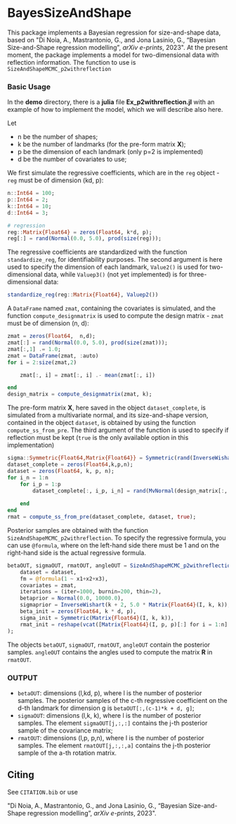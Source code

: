 # **BayesSizeAndShape**

This package implements a Bayesian regression for size-and-shape data, based on "Di Noia, A., Mastrantonio, G., and Jona Lasinio, G., “Bayesian Size-and-Shape regression modelling”, <i>arXiv e-prints</i>, 2023".
At the present moment, the package implements a model for two-dimensional data with reflection information. The function to use is `SizeAndShapeMCMC_p2withreflection`

### **Basic Usage**

In the **demo** directory, there is a **julia** file **Ex_p2withreflection.jl** with an example of how to implement the model, which we will describe also here. 

Let 
* n be the number of shapes;
* k be the number of landmarks (for the pre-form matrix **X**);
* p be the dimension of each landmark (only p=2 is implemented)
* d be the number of covariates to use;

We first simulate the regressive coefficients, which are in the `reg` object - `reg` must be of dimension (kd, p):
```julia
n::Int64 = 100;
p::Int64 = 2;
k::Int64 = 10;
d::Int64 = 3;

# regression
reg::Matrix{Float64} = zeros(Float64, k*d, p);
reg[:] = rand(Normal(0.0, 5.0), prod(size(reg)));
```
The regressive coefficients are standardized with the function `standardize_reg`, for identifiability purposes. The second argument is here used to specify the dimension of each landmark, `Value2()` is used for two-dimensional data, while `Valuep3()` (not yet implemented) is for three-dimensional data:  
```julia
standardize_reg(reg::Matrix{Float64}, Valuep2())
```

A `DataFrame` named `zmat`, containing the covariates is simulated, and the function `compute_designmatrix` is used to compute the design matrix - `zmat` must be of dimension (n, d):
```julia
zmat = zeros(Float64,  n,d);
zmat[:] = rand(Normal(0.0, 5.0), prod(size(zmat)));
zmat[:,1] .= 1.0;
zmat = DataFrame(zmat, :auto)
for i = 2:size(zmat,2)

    zmat[:, i] = zmat[:, i] .- mean(zmat[:, i])

end
design_matrix = compute_designmatrix(zmat, k);
```

The pre-form matrix **X**, here saved in the object `dataset_complete`, is simulated from a multivariate normal, and its size-and-shape version, contained in the object `dataset`, is obtained by using the function `compute_ss_from_pre`. The third argument of the function is used to specify if reflection must be kept (`true` is the only available option in this implementation) 
```julia
sigma::Symmetric{Float64,Matrix{Float64}} = Symmetric(rand(InverseWishart(k + 2, 5.0 * Matrix{Float64}(I, k, k))));
dataset_complete = zeros(Float64,k,p,n);
dataset = zeros(Float64, k, p, n);
for i_n = 1:n
    for i_p = 1:p
        dataset_complete[:, i_p, i_n] = rand(MvNormal(design_matrix[:, :, i_n] * reg[:, i_p], sigma))
        
    end
end
rmat = compute_ss_from_pre(dataset_complete, dataset, true);
```

Posterior samples are obtained with the function `SizeAndShapeMCMC_p2withreflection`. To specify the regressive formula, you can use `@formula`, where on the left-hand side there must be 1 and on the right-hand side is the actual regressive formula.
```julia
betaOUT, sigmaOUT, rmatOUT, angleOUT = SizeAndShapeMCMC_p2withreflection(;
    dataset = dataset,
    fm = @formula(1 ~ x1+x2+x3),
    covariates = zmat,
    iterations = (iter=1000, burnin=200, thin=2),
    betaprior = Normal(0.0, 10000.0),
    sigmaprior = InverseWishart(k + 2, 5.0 * Matrix{Float64}(I, k, k)),
    beta_init = zeros(Float64, k * d, p),
    sigma_init = Symmetric(Matrix{Float64}(I, k, k)),
    rmat_init = reshape(vcat([Matrix{Float64}(I, p, p)[:] for i = 1:n]...), (p, p, n))
);
```
The objects `betaOUT`, `sigmaOUT`, `rmatOUT`, `angleOUT` contain the posterior samples. `angleOUT` contains the angles used to compute the matrix **R** in `rmatOUT`.

### **OUTPUT**

 - `betaOUT`: dimensions (l,kd, p), where l is the number of posterior samples. The posterior samples of the c-th regressive coefficient on the d-th landmark for dimension g is `betaOUT[:,(c-1)*k + d, g]`;
 - `sigmaOUT`: dimensions (l,k, k), where l is the number of posterior samples. The element `sigmaOUT[j,:,:]` contains the j-th posterior sample of the covariance matrix;
 - `rmatOUT`: dimensions (l,p, p,n), where l is the number of posterior samples. The element `rmatOUT[j,:,:,a]` contains the j-th posterior sample of the a-th rotation matrix.
 

## Citing

See `CITATION.bib` or use

"Di Noia, A., Mastrantonio, G., and Jona Lasinio, G., “Bayesian Size-and-Shape regression modelling”, <i>arXiv e-prints</i>, 2023".






